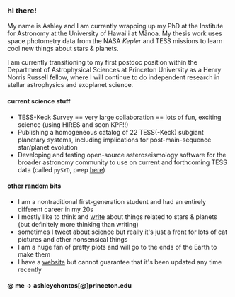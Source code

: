 ### hi there!

My name is Ashley and I am currently wrapping up my PhD at the Institute for Astronomy at the University of Hawai'i at Mānoa. My thesis work uses space photometry data from the NASA *Kepler* and TESS missions to learn cool new things about stars & planets. 

I am currently transitioning to my first postdoc position within the Department of Astrophysical Sciences at Princeton University as a Henry Norris Russell fellow, where I will continue to do independent research in stellar astrophysics and exoplanet science.

#### current science stuff

- TESS-Keck Survey == very large collaboration == lots of fun, exciting science (using HIRES and soon KPF!!)
- Publishing a homogeneous catalog of 22 TESS(-Keck) subgiant planetary systems, including implications for post-main-sequence star/planet evolution
- Developing and testing open-source asteroseismology software for the broader astronomy community to use on current and forthcoming TESS data (called ``pySYD``, peep [here](https://pysyd.readthedocs.io))

#### other random bits

- I am a nontraditional first-generation student and had an entirely different career in my 20s
- I mostly like to think and [write](https://ui.adsabs.harvard.edu/search/q=%20author%3A%22chontos%22&sort=date%20desc%2C%20bibcode%20desc&p_=0) about things related to stars & planets (but definitely more thinking than writing)
- sometimes I [tweet](https://twitter.com/ashleychontos?lang=en) about science but really it's just a front for lots of cat pictures and other nonsensical things
- I am a huge fan of pretty plots and will go to the ends of the Earth to make them
- I have a [website](https://ashleyin.space) but cannot guarantee that it's been updated any time recently 

#### @ me -> ashleychontos[@]princeton.edu
